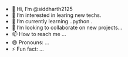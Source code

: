  - 👋 Hi, I’m @siddharth2125
- 👀 I’m interested in learing new techs.
- 🌱 I’m currently learning ..python
  .
- 💞️ I’m looking to collaborate on new projects...
- 📫 How to reach me ...
- 😄 Pronouns: ...
- ⚡ Fun fact: ...

<!---
siddharth2125/siddharth2125 is a ✨ special ✨ repository because its `README.md` (this file) appears on your GitHub profile.
You can click the Preview link to take a look at your changes.
--->
